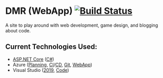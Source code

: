 # DMR (WebApp) [![Build Status](https://dev.azure.com/david-rachwalik/DMR/_apis/build/status/david-rachwalik.DMR?branchName=master)](https://dev.azure.com/david-rachwalik/DMR/_build/latest?definitionId=12&branchName=master)

A site to play around with web development, game design, and blogging about code.


## Current Technologies Used:
- <a href="https://docs.microsoft.com/en-us/dotnet/core/">ASP.NET Core</a>
 	(<a href="https://docs.microsoft.com/en-us/dotnet/csharp/language-reference/">C#</a>)
- Azure (<a href="https://docs.microsoft.com/en-us/azure/devops/boards">Planning</a>,
	<a href="https://docs.microsoft.com/en-us/azure/devops/pipelines">CI</a>/<a href="https://docs.microsoft.com/en-us/azure/azure-resource-manager/">CD</a>,
	<a href="https://docs.microsoft.com/en-us/azure/devops/repos/git">Git</a>,
	<a href="https://docs.microsoft.com/en-us/azure/app-service/overview">WebApp</a>)
- Visual Studio (<a href="https://docs.microsoft.com/en-us/visualstudio/ide/?view=vs-2019">2019</a>,
	<a href="https://code.visualstudio.com/docs">Code</a>)
